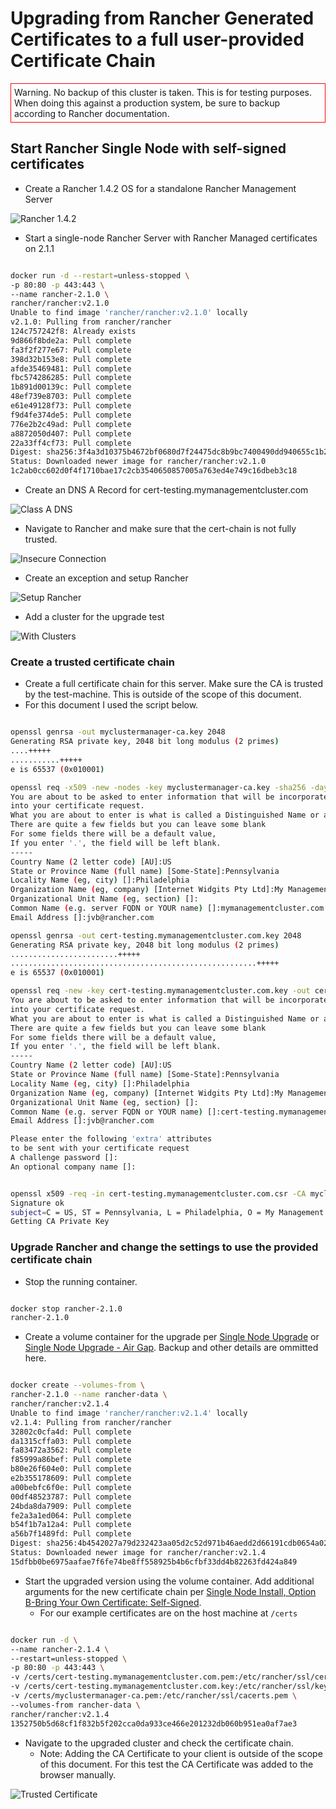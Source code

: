 # Upgrading from Rancher Generated Certificates to a full user-provided Certificate Chain

<div style="border: 1px red solid; padding: 5px">
    Warning. No backup of this cluster is taken.  This is for testing purposes.  When doing this against a production system, be sure to backup according to Rancher documentation.
</div>

## Start Rancher Single Node with self-signed certificates

- Create a Rancher 1.4.2 OS for a standalone Rancher Management Server

![Rancher 1.4.2](./droplet.png)

- Start a single-node Rancher Server with Rancher Managed certificates on 2.1.1

```sh

docker run -d --restart=unless-stopped \
-p 80:80 -p 443:443 \
--name rancher-2.1.0 \
rancher/rancher:v2.1.0
Unable to find image 'rancher/rancher:v2.1.0' locally
v2.1.0: Pulling from rancher/rancher
124c757242f8: Already exists
9d866f8bde2a: Pull complete
fa3f2f277e67: Pull complete
398d32b153e8: Pull complete
afde35469481: Pull complete
fbc574286285: Pull complete
1b891d00139c: Pull complete
48ef739e8703: Pull complete
e61e49128f73: Pull complete
f9d4fe374de5: Pull complete
776e2b2c49ad: Pull complete
a8872050d407: Pull complete
22a33ff4cf73: Pull complete
Digest: sha256:3f4a3d10375b4672bf0680d7f24475dc8b9bc7400490dd940655c1b26d62528a
Status: Downloaded newer image for rancher/rancher:v2.1.0
1c2ab0cc602d0f4f1710bae17c2cb3540650857005a763ed4e749c16dbeb3c18

```

- Create an DNS A Record for cert-testing.mymanagementcluster.com

![Class A DNS](./create-class-a.png)

- Navigate to Rancher and make sure that the cert-chain is not fully trusted.

![Insecure Connection](./insecure-connection.png)

- Create an exception and setup Rancher

![Setup Rancher](./setup-rancher.png)

- Add a cluster for the upgrade test

![With Clusters](./with-clusters.png)

### Create a trusted certificate chain

- Create a full certificate chain for this server.  Make sure the CA is trusted by the test-machine.  This is outside of the scope of this document.
- For this document I used the script below.

```sh

openssl genrsa -out myclustermanager-ca.key 2048
Generating RSA private key, 2048 bit long modulus (2 primes)
....+++++
...........+++++
e is 65537 (0x010001)

openssl req -x509 -new -nodes -key myclustermanager-ca.key -sha256 -days 1024 -out myclustermanager-ca.pem
You are about to be asked to enter information that will be incorporated
into your certificate request.
What you are about to enter is what is called a Distinguished Name or a DN.
There are quite a few fields but you can leave some blank
For some fields there will be a default value,
If you enter '.', the field will be left blank.
-----
Country Name (2 letter code) [AU]:US
State or Province Name (full name) [Some-State]:Pennsylvania
Locality Name (eg, city) []:Philadelphia
Organization Name (eg, company) [Internet Widgits Pty Ltd]:My Management Cluster
Organizational Unit Name (eg, section) []:
Common Name (e.g. server FQDN or YOUR name) []:mymanagementcluster.com
Email Address []:jvb@rancher.com

openssl genrsa -out cert-testing.mymanagementcluster.com.key 2048
Generating RSA private key, 2048 bit long modulus (2 primes)
........................+++++
.......................................................+++++
e is 65537 (0x010001)

openssl req -new -key cert-testing.mymanagementcluster.com.key -out cert-testing.mymanagementcluster.com.csr
You are about to be asked to enter information that will be incorporated
into your certificate request.
What you are about to enter is what is called a Distinguished Name or a DN.
There are quite a few fields but you can leave some blank
For some fields there will be a default value,
If you enter '.', the field will be left blank.
-----
Country Name (2 letter code) [AU]:US
State or Province Name (full name) [Some-State]:Pennsylvania
Locality Name (eg, city) []:Philadelphia
Organization Name (eg, company) [Internet Widgits Pty Ltd]:My Management Cluster
Organizational Unit Name (eg, section) []:
Common Name (e.g. server FQDN or YOUR name) []:cert-testing.mymanagementcluster.com
Email Address []:jvb@rancher.com

Please enter the following 'extra' attributes
to be sent with your certificate request
A challenge password []:
An optional company name []:


openssl x509 -req -in cert-testing.mymanagementcluster.com.csr -CA myclustermanager-ca.pem -CAkey myclustermanager-ca.key -CAcreateserial -out cert-testing.mymanagementcluster.com.pem -days 1024 -sha256
Signature ok
subject=C = US, ST = Pennsylvania, L = Philadelphia, O = My Management Cluster, CN = cert-testing.mymanagementcluster.com, emailAddress = jvb@rancher.com
Getting CA Private Key

```

### Upgrade Rancher and change the settings to use the provided certificate chain

- Stop the running container.

```sh

docker stop rancher-2.1.0
rancher-2.1.0

```

- Create a volume container for the upgrade per [Single Node Upgrade](https://rancher.com/docs/rancher/v2.x/en/upgrades/upgrades/single-node-upgrade/) or [Single Node Upgrade - Air Gap](https://rancher.com/docs/rancher/v2.x/en/upgrades/upgrades/single-node-air-gap-upgrade/).  Backup and other details are ommitted here.

```sh

docker create --volumes-from \
rancher-2.1.0 --name rancher-data \
rancher/rancher:v2.1.4
Unable to find image 'rancher/rancher:v2.1.4' locally
v2.1.4: Pulling from rancher/rancher
32802c0cfa4d: Pull complete
da1315cffa03: Pull complete
fa83472a3562: Pull complete
f85999a86bef: Pull complete
b80e26f604e0: Pull complete
e2b355178609: Pull complete
a00bebfc6f0e: Pull complete
00df48523787: Pull complete
24bda8da7909: Pull complete
fe2a3a1ed064: Pull complete
b54f1b7a12a4: Pull complete
a56b7f1489fd: Pull complete
Digest: sha256:4b4542027a79d232423aa05d2c52d971b46aedd2d66191cdb0654a02d9b9e7b2
Status: Downloaded newer image for rancher/rancher:v2.1.4
15dfbb0be6975aafae7f6fe74be8ff558925b4b6cfbf33dd4b82263fd424a849

```

- Start the upgraded version using the volume container.  Add additional arguments for the new certificate chain per [Single Node Install, Option B-Bring Your Own Certificate: Self-Signed](https://rancher.com/docs/rancher/v2.x/en/installation/single-node/).
  - For our example certificates are on the host machine at `/certs`

```sh

docker run -d \
--name rancher-2.1.4 \
--restart=unless-stopped \
-p 80:80 -p 443:443 \
-v /certs/cert-testing.mymanagementcluster.com.pem:/etc/rancher/ssl/cert.pem \
-v /certs/cert-testing.mymanagementcluster.com.key:/etc/rancher/ssl/key.pem \
-v /certs/myclustermanager-ca.pem:/etc/rancher/ssl/cacerts.pem \
--volumes-from rancher-data \
rancher/rancher:v2.1.4
1352750b5d68cf1f832b5f202cca0da933ce466e201232db060b951ea0af7ae3

```

- Navigate to the upgraded cluster and check the certificate chain.
  - Note: Adding the CA Certificate to your client is outside of the scope of this document. For this test the CA Certificate was added to the browser manually.

![Trusted Certificate](./trusted-cert.png)